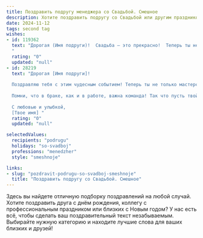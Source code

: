```yaml
---
title: Поздравить подругу менеджера со Свадьбой. Смешное
description: Хотите поздравить подругу со Свадьбой или другим праздником? Наш ИИ создаст незабываемое поздравление, а вы обязательно выделитесь среди других.  
date: 2024-11-12
tags: second tag
wishes:
- id: 119362
  text: "Дорогая (Имя подруги)!  Свадьба – это прекрасно!  Теперь ты не просто менеджер проектов, а менеджер целой семьи!  Желаю тебе, чтобы ваш семейный бюджет всегда был в плюсе, а  главный проект вашей жизни – любовь – всегда был успешно завершён и приносил только радость!  Пусть в вашей новой компании будет только взаимопонимание, а конфликты решаются не совещаниями, а нежными объятиями!  Горько!
  "
  rating: "0"
  updated: "null"
- id: 28219
  text: "Дорогая [Имя подруги]!
  
  Поздравляю тебя с этим чудесным событием! Теперь ты не только мастерски ведешь проекты как менеджер, но и управляешь своим самым важным проектом — семейной жизнью! Свадьба — это как запуск нового продукта: много эмоций, немного нервов, но впереди только позитивные оценки!
  
  Помни, что в браке, как и в работе, важна команда! Так что пусть твой \"спонсор\" всегда поддерживает тебя и помогает в сложных ситуациях. Удачи вам, счастья и побольше совместных \"проектов\"!
  
  С любовью и улыбкой,
  [Твое имя] "
  rating: "0"
  updated: "null"

selectedValues:
  recipients: "podrugu"
  holidays: "so-svadboj"
  professions: "menedzher"
  style: "smeshnoje"

links:
- slug: "pozdravit-podrugu-so-svadboj-smeshnoje"
  title: "Поздравить подругу со Свадьбой. Смешное"
---
```


Здесь вы найдете отличную подборку поздравлений на любой случай.
Хотите поздравить друга с днём рождения, коллегу с профессиональным праздником или близких с Новым годом? У нас есть всё, чтобы сделать ваш поздравительный текст незабываемым. Выбирайте нужную категорию и находите лучшие слова для ваших близких и друзей!
